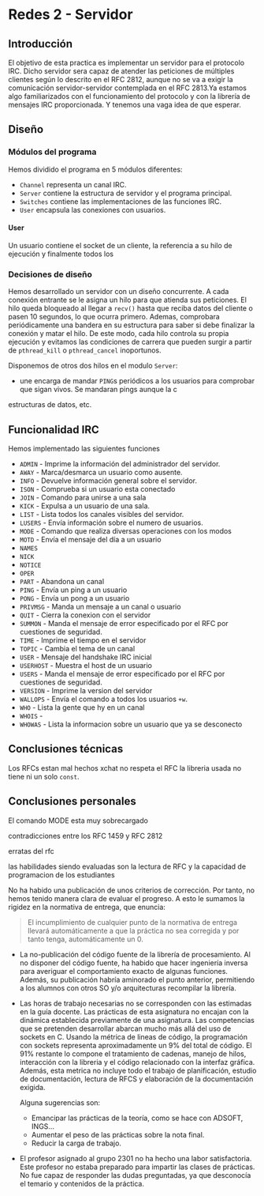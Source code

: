 
# Redes 2 - Servidor

## Introducción

El objetivo de esta practica es implementar un servidor para el protocolo IRC. Dicho servidor sera capaz de atender las peticiones de múltiples clientes según lo descrito en el RFC 2812, aunque no se va a exigir la comunicación servidor-servidor contemplada en el RFC 2813.Ya estamos algo familiarizados con el funcionamiento del protocolo y con la librería de mensajes IRC proporcionada. Y tenemos una vaga idea de que esperar.

## Diseño

### Módulos del programa

Hemos dividido el programa en 5 módulos diferentes:

* `Channel` representa un canal IRC.
* `Server` contiene la estructura de servidor y el programa principal.
* `Switches` contiene las implementaciones de las funciones IRC.
* `User` encapsula las conexiones con usuarios.

#### User
Un usuario contiene el socket de un cliente, la referencia a su hilo de ejecución y finalmente todos los

### Decisiones de diseño

Hemos desarrollado un servidor con un diseño concurrente. A cada conexión entrante se le asigna un hilo para que atienda sus peticiones. El hilo queda bloqueado al llegar a `recv()` hasta que reciba datos del cliente o pasen 10 segundos, lo que ocurra primero. Ademas, comprobara periódicamente una bandera en su estructura para saber si debe finalizar la conexión y matar el hilo. De este modo, cada hilo controla su propia ejecución y evitamos las condiciones de carrera que pueden surgir a partir de `pthread_kill` o `pthread_cancel` inoportunos.

Disponemos de otros dos hilos en el modulo `Server`:

* une encarga de mandar `PING`s periódicos a los usuarios para comprobar que sigan vivos. Se mandaran pings aunque la c


estructuras de datos, etc.


## Funcionalidad IRC

Hemos implementado las siguientes funciones

* `ADMIN` - Imprime la información del administrador del servidor.
* `AWAY` - Marca/desmarca un usuario como ausente.
* `INFO` - Devuelve información general sobre el servidor.
* `ISON` - Comprueba si un usuario esta conectado
* `JOIN` - Comando para unirse a una sala
* `KICK` - Expulsa a un usuario de una sala.
* `LIST` - Lista todos los canales visibles del servidor.
* `LUSERS` - Envía información sobre el numero de usuarios.
* `MODE` - Comando que realiza diversas operaciones con los modos
* `MOTD` - Envía el mensaje del día a un usuario
* `NAMES`
* `NICK`
* `NOTICE`
* `OPER`
* `PART` - Abandona un canal
* `PING` - Envía un ping a un usuario
* `PONG` - Envía un pong a un usuario
* `PRIVMSG` - Manda un mensaje a un canal o usuario
* `QUIT` - Cierra la conexion con el servidor
* `SUMMON` - Manda el mensaje de error especificado por el RFC por cuestiones de seguridad.
* `TIME` - Imprime el tiempo en el servidor
* `TOPIC` - Cambia el tema de un canal
* `USER` - Mensaje del handshake IRC inicial
* `USERHOST` - Muestra el host de un usuario
* `USERS` - Manda el mensaje de error especificado por el RFC por cuestiones de seguridad.
* `VERSION` - Imprime la version del servidor
* `WALLOPS` - Envía el comando a todos los usuarios `+w`.
* `WHO` - Lista la gente que hy en un canal
* `WHOIS` -
* `WHOWAS` - Lista la informacion sobre un usuario que ya se desconecto

## Conclusiones técnicas



Los RFCs estan mal hechos
xchat no respeta el RFC
la libreria usada no tiene ni un solo `const`.


## Conclusiones personales

El comando MODE esta muy sobrecargado

contradicciones entre los RFC 1459 y RFC 2812

erratas del rfc

las habilidades siendo evaluadas son la lectura de RFC y la capacidad de programacion de los estudiantes


No ha habido una publicación de unos criterios de corrección. Por tanto, no hemos tenido manera clara de evaluar el progreso. A esto le sumamos la rigidez en la normativa de entrega, que enuncia:

  > El incumplimiento de cualquier punto de la normativa de entrega
  > llevará automáticamente a que la práctica no sea corregida y por
  > tanto tenga, automáticamente un 0.




* La no-publicación del código fuente de la librería de procesamiento.
  Al no disponer del código fuente, ha habido que hacer ingeniería inversa
  para averiguar el comportamiento exacto de algunas funciones. Además,
  su publicación habría aminorado el punto anterior, permitiendo a los
  alumnos con otros SO y/o arquitecturas recompilar la librería.

* Las horas de trabajo necesarias no se corresponden con las estimadas
  en la guía docente. Las prácticas de esta asignatura no encajan con la
  dinámica establecida previamente de una asignatura. Las competencias
  que se pretenden desarrollar abarcan mucho más allá del uso de sockets
  en C. Usando la métrica de lineas de código, la programación con sockets
  representa aproximadamente un 9% del total de código. El 91% restante
  lo compone el tratamiento de cadenas, manejo de hilos, interacción con
  la libreria y el código relacionado con la interfaz gráfica. Además, esta
  metrica no incluye todo el trabajo de planificación, estudio de
  documentación, lectura de RFCS y elaboración de la documentación exigida.

  Alguna sugerencias son:
  + Emancipar las prácticas de la teoría, como se hace con ADSOFT, INGS...
  + Aumentar el peso de las prácticas sobre la nota final.
  + Reducir la carga de trabajo.

* El profesor asignado al grupo 2301 no ha hecho una labor satisfactoria.
  Este profesor no estaba preparado para impartir las clases de prácticas.
  No fue capaz de responder las dudas preguntadas, ya que desconocía el
  temario y contenidos de la práctica.
